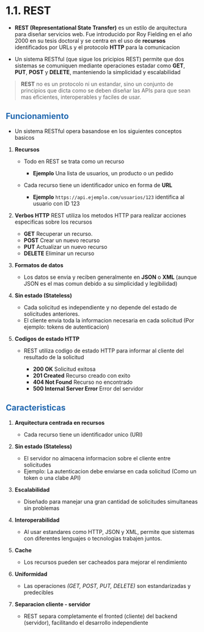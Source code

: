 # 1.1. REST

* **REST (Representational State Transfer)** es un estilo de arquitectura para diseñar servicios web. Fue introducido por Roy Fielding en el año 2000 en su tesis doctoral y se centra en el uso de **recursos** identificados por URLs y el protocolo **HTTP** para la comunicacion

* Un sistema RESTful (que sigue los pricipios REST) permite que dos sistemas se comuniquen mediante operaciones estadar como **GET**, **PUT**, **POST** y **DELETE**, manteniendo la simplicidad y escalabilidad

> **REST** no es un protocolo ni un estandar, sino un conjunto de principios que dicta como se deben diseñar las APIs para que sean mas eficientes, interoperables y faciles de usar.


   ## <span style="color:#2168b0">Funcionamiento</span>
   
   * Un sistema RESTful opera basandose en los siguientes conceptos basicos
   
   1. **Recursos**
    
       * Todo en REST se trata como un recurso
        
           * **Ejemplo** Una lista de usuarios, un producto o un pedido
        
       * Cada recurso tiene un identificador unico en forma de **URL**
    
           * **Ejemplo** `https://api.ejemplo.com/usuarios/123` identifica al usuario con ID 123
            
   2. **Verbos HTTP** REST utiliza los metodos HTTP para realizar acciones especificas sobre los recursos
    
       * **GET** Recuperar un recurso.
       * **POST** Crear un nuevo recurso
       * **PUT** Actualizar un nuevo recurso
       * **DELETE** Eliminar un recurso
        
   3. **Formatos de datos**
    
       * Los datos se envia y reciben generalmente en **JSON** o **XML** (aunque JSON es el mas comun debido a su simplicidad y legibilidad)
        
   4. **Sin estado (Stateless)**
    
       * Cada solicitud es independiente y no depende del estado de solicitudes anteriores.
       * El cliente envia toda la informacion necesaria en cada solicitud (Por ejemplo: tokens de autenticacion)
        
   5. **Codigos de estado HTTP**
    
       * REST utiliza codigo de estado HTTP para informar al cliente del resultado de la solicitud
        
           * **200 OK** Solicitud exitosa
           * **201 Created** Recurso creado con exito
           * **404 Not Found** Recurso no encontrado
           * **500 Internal Server Error** Error del servidor
            

   ## <span style="color:#2168b0">Caracteristicas</span>
    
   1. **Arquitectura centrada en recursos**
        
       * Cada recurso tiene un identificador unico (URI)
        
   2. **Sin estado (Stateless)**
    
       * El servidor no almacena informacion sobre el cliente entre solicitudes
       * Ejemplo: La autenticacion debe enviarse en cada solicitud (Como un token o una clabe API)
        
   3. **Escalabilidad**
    
       * Diseñado para manejar una gran cantidad de solicitudes simultaneas sin problemas
        
   4. **Interoperabilidad**
    
       * Al usar estandares como HTTP, JSON y XML, permite que sistemas con diferentes lenguajes o tecnologias trabajen juntos.
        
   5. **Cache**
    
       * Los recursos pueden ser cacheados para mejorar el rendimiento
        
   6. **Uniformidad**
    
       * Las operaciones *(GET, POST, PUT, DELETE)* son estandarizadas y predecibles
        
   7. **Separacion cliente - servidor**
    
       * REST separa completamente el fronted (cliente) del backend (servidor), facilitando el desarrollo independiente 